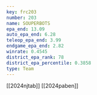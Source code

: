 ```yaml
---
key: frc203
number: 203
name: SOUPERBOTS
epa_end: 13.09
auto_epa_end: 6.28
teleop_epa_end: 3.99
endgame_epa_end: 2.82
winrate: 0.4545
district_epa_rank: 78
district_epa_percentile: 0.3858
type: Team
---
```

[[2024njtab]]
[[2024paben]]
